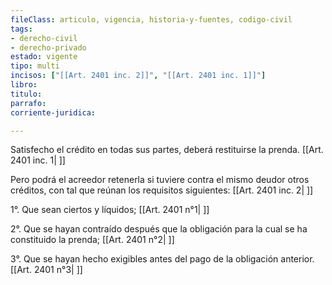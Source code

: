 ```yaml
---
fileClass: articulo, vigencia, historia-y-fuentes, codigo-civil
tags:
- derecho-civil
- derecho-privado
estado: vigente
tipo: multi
incisos: ["[[Art. 2401 inc. 2]]", "[[Art. 2401 inc. 1]]"]
libro:
titulo:
parrafo:
corriente-juridica:

---
```

Satisfecho el crédito en todas sus partes, deberá restituirse la prenda. [[Art. 2401 inc. 1| ]]

Pero podrá el acreedor retenerla si tuviere contra el mismo deudor otros créditos, con tal que reúnan los requisitos siguientes: [[Art. 2401 inc. 2| ]]

1°. Que sean ciertos y líquidos; [[Art. 2401 n°1| ]]

2°. Que se hayan contraído después que la obligación para la cual se ha constituido la prenda; [[Art. 2401 n°2| ]]

3°. Que se hayan hecho exigibles antes del pago de la obligación anterior. [[Art. 2401 n°3| ]]